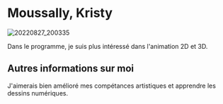 # Moussally, Kristy

![20220827_200335](https://user-images.githubusercontent.com/112190488/215147082-07b4b269-2600-4c70-a14a-8a6e3c95296e.jpg)

Dans le programme, je suis plus intéressé dans l'animation 2D et 3D.

## Autres informations sur moi

J'aimerais bien amélioré mes compétances artistiques et apprendre les dessins numériques.

